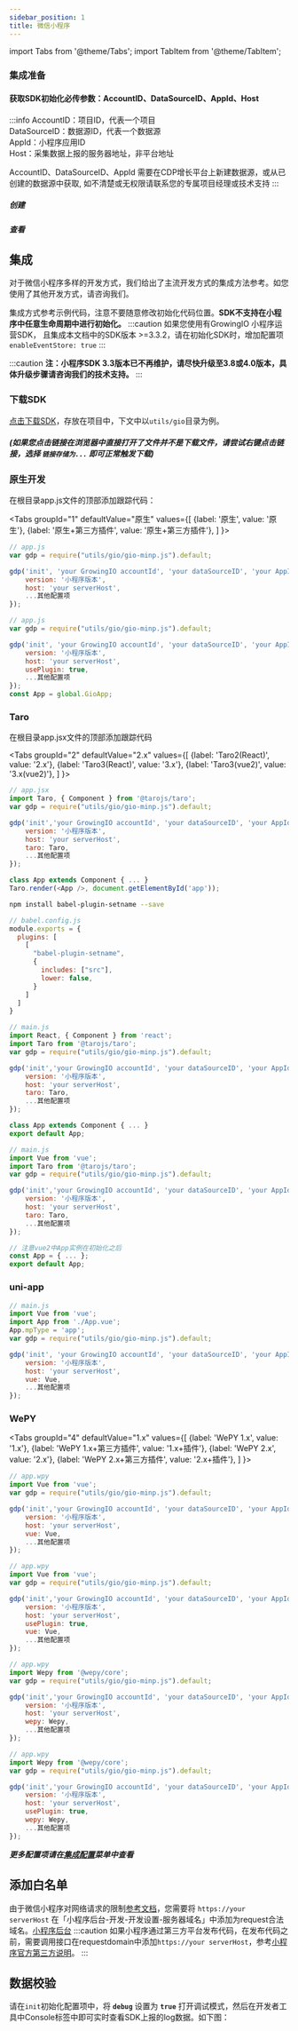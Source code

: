 ```yaml
---
sidebar_position: 1
title: 微信小程序
---
```


import Tabs from '@theme/Tabs';
import TabItem from '@theme/TabItem';

### 集成准备

#### 获取SDK初始化必传参数：AccountID、DataSourceID、AppId、Host

:::info
AccountID：项目ID，代表一个项目<br/>
DataSourceID：数据源ID，代表一个数据源<br/>
AppId：小程序应用ID<br/>
Host：采集数据上报的服务器地址，非平台地址<br/>

AccountID、DataSourceID、AppId 需要在CDP增长平台上新建数据源，或从已创建的数据源中获取, 如不清楚或无权限请联系您的专属项目经理或技术支持
:::

##### 创建

<ImageLoader path="img/common/createapplication" />

##### 查看

<ImageLoader path="img/miniprogram/dataSourceInfo" />

## 集成

对于微信小程序多样的开发方式，我们给出了主流开发方式的集成方法参考。如您使用了其他开发方式，请咨询我们。

集成方式参考示例代码，注意不要随意修改初始化代码位置。**SDK不支持在小程序中任意生命周期中进行初始化。**
:::caution
如果您使用有GrowingIO 小程序运营SDK， 且集成本文档中的SDK版本 >=3.3.2，请在初始化SDK时，增加配置项 `enableEventStore: true`
:::

:::caution
**注：小程序SDK 3.3版本已不再维护，请尽快升级至3.8或4.0版本，具体升级步骤请咨询我们的技术支持。**
:::

### 下载SDK

<a href="https://assets.giocdn.com/sdk/cdp/3.0/gio-minp.js" download="https://assets.giocdn.com/sdk/cdp/3.0/gio-minp.js">点击下载SDK</a>，存放在项目中，下文中以`utils/gio`目录为例。

##### (如果您点击链接在浏览器中直接打开了文件并不是下载文件，请尝试右键点击链接，选择 `链接存储为...` 即可正常触发下载)

### 原生开发

在根目录app.js文件的顶部添加跟踪代码：

<Tabs
  groupId="1"
  defaultValue="原生"
  values={[
    {label: '原生', value: '原生'},
    {label: '原生+第三方插件', value: '原生+第三方插件'},
  ]
}>
<TabItem value="原生">

```js
// app.js
var gdp = require("utils/gio/gio-minp.js").default;

gdp('init', 'your GrowingIO accountId', 'your dataSourceID', 'your AppId', {
    version: '小程序版本',
    host: 'your serverHost',
    ...其他配置项
});
```

</TabItem>
<TabItem value="原生+第三方插件">

```js
// app.js
var gdp = require("utils/gio/gio-minp.js").default;

gdp('init', 'your GrowingIO accountId', 'your dataSourceID', 'your AppId', {
    version: '小程序版本',
    host: 'your serverHost',
    usePlugin: true,
    ...其他配置项
});
const App = global.GioApp;
```

</TabItem>
</Tabs>

### Taro

在根目录app.jsx文件的顶部添加跟踪代码

<Tabs
  groupId="2"
  defaultValue="2.x"
  values={[
    {label: 'Taro2(React)', value: '2.x'},
    {label: 'Taro3(React)', value: '3.x'},
    {label: 'Taro3(vue2)',  value: '3.x(vue2)'},
  ]
}>
<TabItem value="2.x">

```js
// app.jsx
import Taro, { Component } from '@tarojs/taro';
var gdp = require("utils/gio/gio-minp.js").default;

gdp('init','your GrowingIO accountId', 'your dataSourceID', 'your AppId', {
    version: '小程序版本',
    host: 'your serverHost',
    taro: Taro,
    ...其他配置项
});

class App extends Component { ... }
Taro.render(<App />, document.getElementById('app'));
```

</TabItem>
<TabItem value="3.x">

```bash
npm install babel-plugin-setname --save
```

```js
// babel.config.js
module.exports = {
  plugins: [
    [
      "babel-plugin-setname",
      {
        includes: ["src"],
        lower: false,
      }
    ]
  ]
}
```

```js
// main.js
import React, { Component } from 'react';
import Taro from '@tarojs/taro';
var gdp = require("utils/gio/gio-minp.js").default;

gdp('init','your GrowingIO accountId', 'your dataSourceID', 'your AppId', {
    version: '小程序版本',
    host: 'your serverHost',
    taro: Taro,
    ...其他配置项
});

class App extends Component { ... }
export default App;
```

</TabItem>

<TabItem value="3.x(vue2)">

```js
// main.js
import Vue from 'vue';
import Taro from '@tarojs/taro';
var gdp = require("utils/gio/gio-minp.js").default;

gdp('init','your GrowingIO accountId', 'your dataSourceID', 'your AppId', {
    version: '小程序版本',
    host: 'your serverHost',
    taro: Taro,
    ...其他配置项
});

// 注意vue2中App实例在初始化之后
const App = { ... };
export default App;
```

</TabItem>
</Tabs>

### uni-app

```js
// main.js
import Vue from 'vue';
import App from './App.vue';
App.mpType = 'app';
var gdp = require("utils/gio/gio-minp.js").default;

gdp('init', 'your GrowingIO accountId', 'your dataSourceID', 'your AppId', {
    version: '小程序版本',
    host: 'your serverHost',
    vue: Vue,
    ...其他配置项
});
```

### WePY

<Tabs
  groupId="4"
  defaultValue="1.x"
  values={[
    {label: 'WePY 1.x', value: '1.x'},
    {label: 'WePY 1.x+第三方插件', value: '1.x+插件'},
    {label: 'WePY 2.x', value: '2.x'},
    {label: 'WePY 2.x+第三方插件', value: '2.x+插件'},
  ]
}>
<TabItem value="1.x">

```js
// app.wpy
import Vue from 'vue';
var gdp = require("utils/gio/gio-minp.js").default;

gdp('init','your GrowingIO accountId', 'your dataSourceID', 'your AppId', {
    version: '小程序版本',
    host: 'your serverHost',
    vue: Vue,
    ...其他配置项
});
```

</TabItem>
<TabItem value="1.x+插件">

```js
// app.wpy
import Vue from 'vue';
var gdp = require("utils/gio/gio-minp.js").default;

gdp('init','your GrowingIO accountId', 'your dataSourceID', 'your AppId', {
    version: '小程序版本',
    host: 'your serverHost',
    usePlugin: true,
    vue: Vue,
    ...其他配置项
});
```

</TabItem>
<TabItem value="2.x">

```js
// app.wpy
import Wepy from '@wepy/core';
var gdp = require("utils/gio/gio-minp.js").default;

gdp('init','your GrowingIO accountId', 'your dataSourceID', 'your AppId', {
    version: '小程序版本',
    host: 'your serverHost',
    wepy: Wepy,
    ...其他配置项
});
```

</TabItem>
<TabItem value="2.x+插件">

```js
// app.wpy
import Wepy from '@wepy/core';
var gdp = require("utils/gio/gio-minp.js").default;

gdp('init','your GrowingIO accountId', 'your dataSourceID', 'your AppId', {
    version: '小程序版本',
    host: 'your serverHost',
    usePlugin: true,
    wepy: Wepy,
    ...其他配置项
});
```

</TabItem>
</Tabs>

***更多配置项请在[集成配置](/docs/miniprogram/3.3/initSettings)菜单中查看***

## 添加白名单

由于微信小程序对网络请求的限制[参考文档](https://developers.weixin.qq.com/miniprogram/dev/framework/ability/network.html)，您需要将 `https://your serverHost` 在「小程序后台-开发-开发设置-服务器域名」中添加为request合法域名。[小程序后台](https://mp.weixin.qq.com/)
:::caution
如果小程序通过第三方平台发布代码，在发布代码之前，需要调用接口在requestdomain中添加`https://your serverHost`，参考[小程序官方第三方说明](https://developers.weixin.qq.com/doc/oplatform/Third-party_Platforms/2.0/api/Mini_Program_Basic_Info/Server_Address_Configuration.html)。
:::

## 数据校验

请在`init`初始化配置项中，将 **`debug`** 设置为 **`true`** 打开调试模式，然后在开发者工具中Console标签中即可实时查看SDK上报的log数据。如下图：

<ImageLoader path="img/miniprogram/3.0_wx_debug" />
